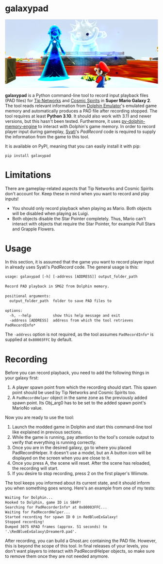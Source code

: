 # galaxypad
![Custom Cosmic Spirit in Freezy Flake Galaxy](https://raw.githubusercontent.com/SunakazeKun/galaxypad/master/SCREENSHOT.png)

**galaxypad** is a Python command-line tool to record input playback files (PAD files) for [Tip Networks](https://www.mariowiki.com/Tip_Network) and [Cosmic Spirits](https://www.mariowiki.com/Cosmic_Spirit) in **Super Mario Galaxy 2**. The tool reads relevant information from [Dolphin Emulator](https://dolphin-emu.org/)'s emulated game memory and automatically produces a PAD file after recording stopped. The tool requires at least **Python 3.10**. It should also work with 3.11 and newer versions, but this hasn't been tested. Furthermore, it uses [py-dolphin-memory-engine](https://github.com/henriquegemignani/py-dolphin-memory-engine) to interact with Dolphin's game memory. In order to record player input during gameplay, [Syati](https://github.com/SunakazeKun/Syati)'s *PadRecord* code is required to supply the information from the game to this tool.

It is available on PyPI, meaning that you can easily install it with pip:
```
pip install galaxypad
```

# Limitations
There are gameplay-related aspects that Tip Networks and Cosmic Spirits don't account for. Keep these in mind when you want to record and play inputs!

- You should only record playback when playing as Mario. Both objects will be disabled when playing as Luigi.
- Both objects disable the Star Pointer completely. Thus, Mario can't interact with objects that require the Star Pointer, for example Pull Stars and Grapple Flowers.

# Usage
In this section, it is assumed that the game you want to record player input in already uses Syati's *PadRecord* code. The general usage is this:
```
usage: galaxypad [-h] [-address [ADDRESS]] output_folder_path

Record PAD playback in SMG2 from Dolphin memory.

positional arguments:
  output_folder_path  folder to save PAD files to

options:
  -h, --help          show this help message and exit
  -address [ADDRESS]  address from which the tool retrieves PadRecordInfo*
```

The ``-address`` option is not required, as the tool assumes ``PadRecordInfo*`` is supplied at ``0x80003FFC`` by default.

# Recording
Before you can record playback, you need to add the following things in your galaxy first:

1. A player spawn point from which the recording should start. This spawn point should be used by Tip Networks and Cosmic Spirits too.
2. A ``PadRecordHelper`` object in the same zone as the previously added spawn point. Its Obj_arg0 has to be set to the  added spawn point's MarioNo value.

Now you are ready to use the tool:

1. Launch the modded game in Dolphin and start this command-line tool like explained in previous sections.
3. While the game is running, pay attention to the tool's console output to verify that everything is running correctly.
4. Once you are in the desired galaxy, go to where you placed PadRecordHelper. It doesn't use a model, but an A button icon will be displayed on the screen when you are close to it.
5. Once you press A, the scene will reset. After the scene has reloaded, the recording will start.
6. If you desire to stop recording, press 2 on the first player's Wiimote.

The tool keeps you informed about its current state, and it should inform you when something goes wrong. Here's an example from one of my tests:
```
Waiting for Dolphin...
Hooked to Dolphin, game ID is SB4P!
Searching for PadRecorderInfo* at 0x80003FFC...
Waiting for PadRecordHelper...
Started recording for spawn ID 0 in RedBlueExGalaxy!
Stopped recording!
Dumped 3075 KPAD frames (approx. 51 seconds) to '.\RedBlueExGalaxy\Dreamer0.pad'.
```

After recording, you can build a Ghost.arc containing the PAD file. However, this is beyond the scope of this tool. In final releases of your levels, you don't want players to interact with PadRecordHelper objects, so make sure to remove them once they are not needed anymore.